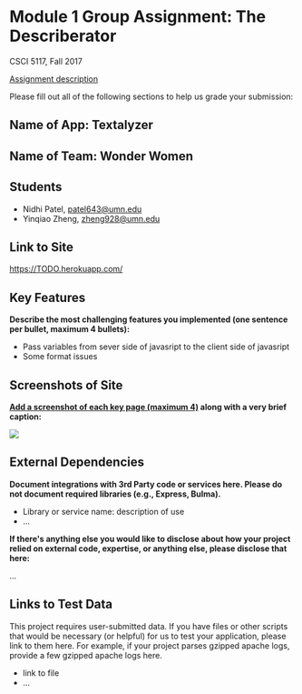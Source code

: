 # Module 1 Group Assignment: The Describerator

CSCI 5117, Fall 2017

[Assignment description](https://docs.google.com/document/d/1956Z3EZJi9RWU6JqPHEh5ZZBmDOKFex-HtsBLz66tt4/edit#)

Please fill out all of the following sections to help us grade your submission:


## Name of App: Textalyzer


## Name of Team: Wonder Women


## Students

* Nidhi Patel, patel643@umn.edu
* Yinqiao Zheng, zheng928@umn.edu


## Link to Site

<https://TODO.herokuapp.com/>


## Key Features

**Describe the most challenging features you implemented
(one sentence per bullet, maximum 4 bullets):**

* Pass variables from sever side of javasript to the client side of javasript
* Some format issues


## Screenshots of Site

**[Add a screenshot of each key page (maximum 4)](https://stackoverflow.com/questions/10189356/how-to-add-screenshot-to-readmes-in-github-repository)
along with a very brief caption:**

![](https://media.giphy.com/media/gJIJjrdhO5OYo/giphy.gif)


## External Dependencies

**Document integrations with 3rd Party code or services here.
Please do not document required libraries (e.g., Express, Bulma).**

* Library or service name: description of use
* ...

**If there's anything else you would like to disclose about how your project
relied on external code, expertise, or anything else, please disclose that
here:**

...


## Links to Test Data

This project requires user-submitted data.  If you have files or other scripts 
that would be necessary (or helpful) for us to test your application, please 
link to them here.  For example, if your project parses gzipped apache logs, 
provide a few gzipped apache logs here.

* link to file
* ...

